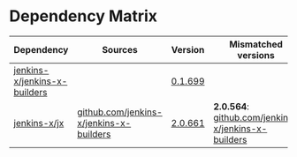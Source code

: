 # Dependency Matrix

Dependency | Sources | Version | Mismatched versions
---------- | ------- | ------- | -------------------
[jenkins-x/jenkins-x-builders](https://github.com/jenkins-x/jenkins-x-builders.git) |  | [0.1.699]() | 
[jenkins-x/jx](https://github.com/jenkins-x/jx.git) | [github.com/jenkins-x/jenkins-x-builders](https://github.com/jenkins-x/jenkins-x-builders) | [2.0.661](https://github.com/jenkins-x/jx/releases/tag/v2.0.661) | **2.0.564**: [github.com/jenkins-x/jenkins-x-builders](https://github.com/jenkins-x/jenkins-x-builders)
